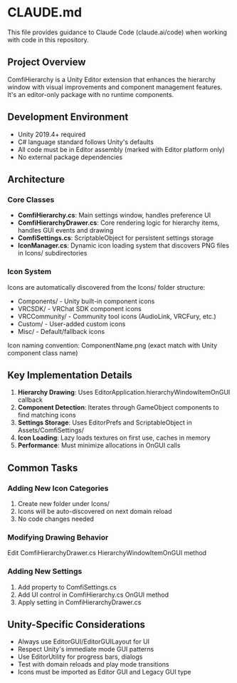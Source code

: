 # CLAUDE.md

This file provides guidance to Claude Code (claude.ai/code) when working with code in this repository.

## Project Overview
ComfiHierarchy is a Unity Editor extension that enhances the hierarchy window with visual improvements and component management features. It's an editor-only package with no runtime components.

## Development Environment
- Unity 2019.4+ required
- C# language standard follows Unity's defaults
- All code must be in Editor assembly (marked with Editor platform only)
- No external package dependencies

## Architecture

### Core Classes
- **ComfiHierarchy.cs**: Main settings window, handles preference UI
- **ComfiHierarchyDrawer.cs**: Core rendering logic for hierarchy items, handles GUI events and drawing
- **ComfiSettings.cs**: ScriptableObject for persistent settings storage
- **IconManager.cs**: Dynamic icon loading system that discovers PNG files in Icons/ subdirectories

### Icon System
Icons are automatically discovered from the Icons/ folder structure:
- Components/ - Unity built-in component icons
- VRCSDK/ - VRChat SDK component icons  
- VRCCommunity/ - Community tool icons (AudioLink, VRCFury, etc.)
- Custom/ - User-added custom icons
- Misc/ - Default/fallback icons

Icon naming convention: ComponentName.png (exact match with Unity component class name)

## Key Implementation Details

1. **Hierarchy Drawing**: Uses EditorApplication.hierarchyWindowItemOnGUI callback
2. **Component Detection**: Iterates through GameObject components to find matching icons
3. **Settings Storage**: Uses EditorPrefs and ScriptableObject in Assets/ComfiSettings/
4. **Icon Loading**: Lazy loads textures on first use, caches in memory
5. **Performance**: Must minimize allocations in OnGUI calls

## Common Tasks

### Adding New Icon Categories
1. Create new folder under Icons/
2. Icons will be auto-discovered on next domain reload
3. No code changes needed

### Modifying Drawing Behavior
Edit ComfiHierarchyDrawer.cs HierarchyWindowItemOnGUI method

### Adding New Settings
1. Add property to ComfiSettings.cs
2. Add UI control in ComfiHierarchy.cs OnGUI method
3. Apply setting in ComfiHierarchyDrawer.cs

## Unity-Specific Considerations
- Always use EditorGUI/EditorGUILayout for UI
- Respect Unity's immediate mode GUI patterns
- Use EditorUtility for progress bars, dialogs
- Test with domain reloads and play mode transitions
- Icons must be imported as Editor GUI and Legacy GUI type
